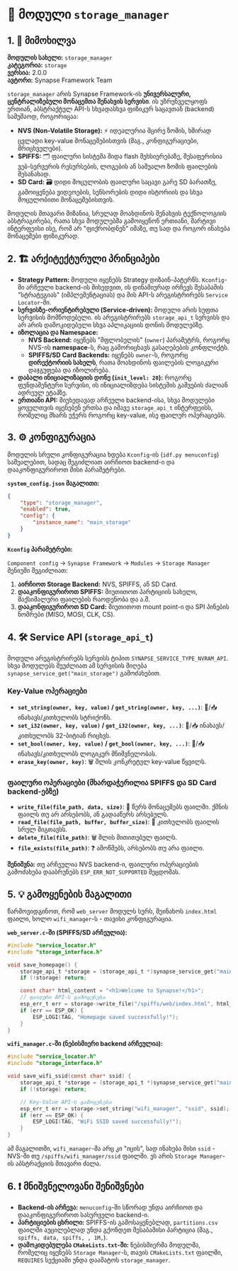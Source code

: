 # 💾 მოდული `storage_manager`

## 1. 📜 მიმოხილვა

**მოდულის სახელი:** `storage_manager`  
**კატეგორია:** `storage`  
**ვერსია:** 2.0.0  
**ავტორი:** Synapse Framework Team

`storage_manager` არის Synapse Framework-ის **უნივერსალური, ცენტრალიზებული მონაცემთა შენახვის სერვისი**. ის უზრუნველყოფს ერთიან, აბსტრაქტულ API-ს სხვადასხვა ფიზიკურ საცავთან (backend) სამუშაოდ, როგორიცაა:

- **NVS (Non-Volatile Storage):** ⚡️ იდეალურია მცირე ზომის, ხშირად ცვლადი key-value მონაცემებისთვის (მაგ., კონფიგურაციები, მრიცხველები).
- **SPIFFS:** 🗂️ ფაილური სისტემა შიდა flash მეხსიერებაზე, შესაფერისია ვებ-სერვერის რესურსების, ლოგების ან საშუალო ზომის ფაილების შესანახად.
- **SD Card:** 🗃️ დიდი მოცულობის ფაილური საცავი გარე SD ბარათზე, გამოიყენება ვიდეოების, სენსორების დიდი ისტორიის და სხვა მოცულობითი მონაცემებისთვის.

მოდულის მთავარი მიზანია, სრულად მოახდინოს შენახვის ტექნოლოგიის აბსტრაგირება, რათა სხვა მოდულებმა გამოიყენონ ერთიანი, მარტივი ინტერფეისი ისე, რომ არ "ფიქრობდნენ" იმაზე, თუ სად და როგორ ინახება მონაცემები ფიზიკურად.

## 2. 🏗️ არქიტექტურული პრინციპები

- **Strategy Pattern:** მოდული იყენებს Strategy დიზაინ-პატერნს. `Kconfig`-ში არჩეული backend-ის მიხედვით, ის დინამიურად ირჩევს შესაბამის "სტრატეგიას" (იმპლემენტაციას) და მის API-ს არეგისტრირებს `Service Locator`-ში.
- **სერვისზე-ორიენტირებული (Service-driven):** მოდული არის სუფთა სერვისის მომწოდებელი. ის არეგისტრირებს `storage_api_t` სერვისს და არ არის დამოკიდებული სხვა აპლიკაციის დონის მოდულებზე.
- **იზოლაცია და Namespace:**
  - **NVS Backend:** იყენებს "მფლობელის" (`owner`) პარამეტრს, როგორც NVS-ის **namespace**-ს, რაც გამორიცხავს გასაღებების კონფლიქტს.
  - **SPIFFS/SD Card Backends:** იყენებს `owner`-ს, როგორც **დირექტორიის სახელს**, რათა მოახდინოს ფაილების ლოგიკური დაჯგუფება და იზოლირება.
- **დაბალი ინიციალიზაციის დონე (`init_level: 20`):** როგორც ფუნდამენტური სერვისი, ის ინიციალიზდება სისტემის გაშვების ძალიან ადრეულ ეტაპზე.
- **ერთიანი API:** მიუხედავად არჩეული backend-ისა, სხვა მოდულები ყოველთვის იყენებენ ერთსა და იმავე `storage_api_t` ინტერფეისს, რომელიც მხარს უჭერს როგორც key-value, ისე ფაილურ ოპერაციებს.

## 3. ⚙️ კონფიგურაცია

მოდულის სრული კონფიგურაცია ხდება `Kconfig`-ის (`idf.py menuconfig`) საშუალებით, სადაც შეგიძლიათ აირჩიოთ backend-ი და დააკონფიგურიროთ მისი პარამეტრები.

**`system_config.json` მაგალითი:**

```json
{
    "type": "storage_manager",
    "enabled": true,
    "config": {
        "instance_name": "main_storage"
    }
}
```

**`Kconfig` პარამეტრები:**

`Component config` -> `Synapse Framework` -> `Modules` -> `Storage Manager` მენიუში შეგიძლიათ:

1. **აირჩიოთ Storage Backend:** NVS, SPIFFS, ან SD Card.
2. **დააკონფიგურიროთ SPIFFS:** მიუთითოთ პარტიციის სახელი, მაქსიმალური ფაილების რაოდენობა და ა.შ.
3. **დააკონფიგურიროთ SD Card:** მიუთითოთ mount point-ი და SPI პინების ნომრები (MISO, MOSI, CLK, CS).

## 4. 🛠️ Service API (`storage_api_t`)

მოდული არეგისტრირებს სერვისს ტიპით `SYNAPSE_SERVICE_TYPE_NVRAM_API`. სხვა მოდულებს შეუძლიათ ამ სერვისის მიღება `synapse_service_get("main_storage")` გამოძახებით.

### Key-Value ოპერაციები

- **`set_string(owner, key, value)` / `get_string(owner, key, ...)`**: 💾/📥 ინახავს/კითხულობს სტრიქონს.
- **`set_i32(owner, key, value)` / `get_i32(owner, key, ...)`**: 💾/📥 ინახავს/კითხულობს 32-ბიტიან რიცხვს.
- **`set_bool(owner, key, value)` / `get_bool(owner, key, ...)`**: 💾/📥 ინახავს/კითხულობს ლოგიკურ მნიშვნელობას.
- **`erase_key(owner, key)`**: 🗑️ შლის კონკრეტულ key-value წყვილს.

### ფაილური ოპერაციები (მხარდაჭერილია SPIFFS და SD Card backend-ებზე)

- **`write_file(file_path, data, size)`**: 📝 წერს მონაცემებს ფაილში. ქმნის ფაილს თუ არ არსებობს, ან გადააწერს არსებულს.
- **`read_file(file_path, buffer, buffer_size)`**: 📖 კითხულობს ფაილის სრულ შიგთავსს.
- **`delete_file(file_path)`**: 🗑️ შლის მითითებულ ფაილს.
- **`file_exists(file_path)`**: ❓ ამოწმებს, არსებობს თუ არა ფაილი.

**შენიშვნა:** თუ არჩეულია NVS backend-ი, ფაილური ოპერაციების გამოძახება დააბრუნებს `ESP_ERR_NOT_SUPPORTED` შეცდომას.

## 5. 💡 გამოყენების მაგალითი

წარმოვიდგინოთ, რომ `web_server` მოდულს სურს, შეინახოს `index.html` ფაილი, ხოლო `wifi_manager`-ს - თავისი კონფიგურაცია.

**`web_server.c`-ში (SPIFFS/SD არჩეულია):**

```c
#include "service_locator.h"
#include "storage_interface.h"

void save_homepage() {
    storage_api_t *storage = (storage_api_t *)synapse_service_get("main_storage");
    if (!storage) return;

    const char* html_content = "<h1>Welcome to Synapse!</h1>";
    // ფაილური API-ს გამოყენება
    esp_err_t err = storage->write_file("/spiffs/web/index.html", html_content, strlen(html_content));
    if (err == ESP_OK) {
        ESP_LOGI(TAG, "Homepage saved successfully!");
    }
}
```

**`wifi_manager.c`-ში (ნებისმიერი backend არჩეულია):**

```c
#include "service_locator.h"
#include "storage_interface.h"

void save_wifi_ssid(const char* ssid) {
    storage_api_t *storage = (storage_api_t *)synapse_service_get("main_storage");
    if (!storage) return;

    // Key-Value API-ს გამოყენება
    esp_err_t err = storage->set_string("wifi_manager", "ssid", ssid);
    if (err == ESP_OK) {
        ESP_LOGI(TAG, "WiFi SSID saved successfully!");
    }
}
```

ამ მაგალითში, `wifi_manager`-მა არც კი "იცის", სად ინახება მისი `ssid` - NVS-ში თუ `/spiffs/wifi_manager/ssid` ფაილში. ეს არის `Storage Manager`-ის აბსტრაქციის მთავარი ძალა.

## 6. ❗ მნიშვნელოვანი შენიშვნები

- **Backend-ის არჩევა:** `menuconfig`-ში სწორად უნდა აირჩიოთ და დააკონფიგურიროთ სასურველი backend-ი.
- **პარტიციების ცხრილი:** SPIFFS-ის გამოსაყენებლად, `partitions.csv` ფაილში აუცილებლად უნდა გქონდეთ შესაბამისი პარტიცია (მაგ., `spiffs, data, spiffs, , 1M,`).
- **დამოკიდებულება `CMakeLists.txt`-ში:** ნებისმიერმა მოდულმა, რომელიც იყენებს `Storage Manager`-ს, თავის `CMakeLists.txt` ფაილში, `REQUIRES` სექციაში უნდა დაამატოს `storage_manager`.
